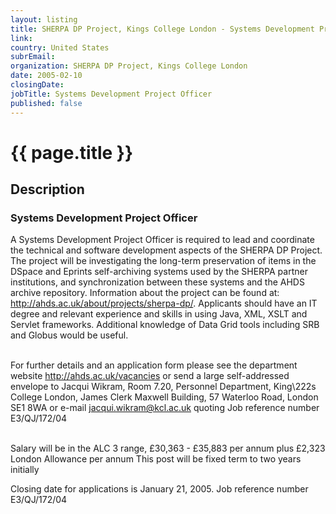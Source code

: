 ```yaml
---
layout: listing
title: SHERPA DP Project, Kings College London - Systems Development Project Officer
link:
country: United States
subrEmail: 
organization: SHERPA DP Project, Kings College London 
date: 2005-02-10
closingDate: 
jobTitle: Systems Development Project Officer
published: false
---
```



# {{ page.title }}

## Description



<h3>Systems Development Project Officer</h3>

A Systems Development Project Officer is required to lead and coordinate the
technical and software development aspects of the SHERPA DP Project.  The
project will be investigating the long-term preservation of items in the
DSpace and Eprints self-archiving systems used by the SHERPA partner
institutions, and synchronization between these systems and the AHDS archive
repository.  Information about the project can be found at:
<a href="http://ahds.ac.uk/about/projects/sherpa-dp/">http://ahds.ac.uk/about/projects/sherpa-dp/</a>.  Applicants should have an IT
degree and relevant experience and skills in using Java, XML, XSLT and
Servlet frameworks. Additional knowledge of Data Grid tools including SRB
and Globus would be useful.<br><br>

For further details and an application form please see the department
website <a href="http://ahds.ac.uk/vacancies">http://ahds.ac.uk/vacancies</a> or send a large self-addressed envelope
to Jacqui Wikram, Room 7.20, Personnel Department, King\\222s College London,
James Clerk Maxwell Building, 57 Waterloo Road, London SE1 8WA or e-mail
j<a href="mailto:acqui.wikram@kcl.ac.uk">acqui.wikram@kcl.ac.uk</a>  quoting Job reference number E3/QJ/172/04<br><br>

Salary will be in the ALC 3 range, £30,363 - £35,883 per annum plus £2,323
London Allowance per annum
This post will be fixed term to two years initially

Closing date for applications is January 21, 2005.
Job reference number E3/QJ/172/04


